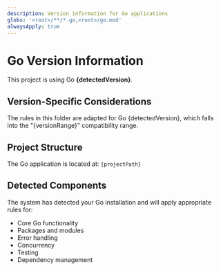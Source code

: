 ```yaml
---
description: Version information for Go applications
globs: '<root>/**/*.go,<root>/go.mod'
alwaysApply: true
---
```


# Go Version Information

This project is using Go **{detectedVersion}**.

## Version-Specific Considerations

The rules in this folder are adapted for Go {detectedVersion}, which falls into the "{versionRange}" compatibility range.

## Project Structure

The Go application is located at: `{projectPath}`

## Detected Components

The system has detected your Go installation and will apply appropriate rules for:

-   Core Go functionality
-   Packages and modules
-   Error handling
-   Concurrency
-   Testing
-   Dependency management
